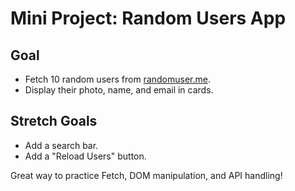 # Mini Project: Random Users App

## Goal
- Fetch 10 random users from [randomuser.me](https://randomuser.me/).
- Display their photo, name, and email in cards.

## Stretch Goals
- Add a search bar.
- Add a "Reload Users" button.

Great way to practice Fetch, DOM manipulation, and API handling!
